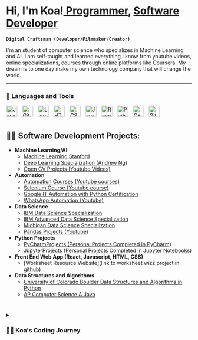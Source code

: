 # Hi, I'm Koa!<a href="https://github.com/MalamaPono"> Programmer</a>, <a href="Linked in link">Software Developer</a>

**`Digital Craftsman (Developer/Filmmaker/Creator)`**

I'm an student of computer science who specializes in Machine Learning and AI. I am self-taught and learned everything I know from youtube videos, online specializations, courses through online platforms like Coursera. My dream is to one day make my own technology company that will change the world. 

---

### 🧰 Languages and Tools

<img align="left" alt="Java" width="30px" style="padding-right:10px;" src="https://cdn.jsdelivr.net/gh/devicons/devicon/icons/java/java-original.svg"/>
<img align="left" alt="Git" width="30px" style="padding-right:10px;" src="https://cdn.jsdelivr.net/gh/devicons/devicon/icons/git/git-original.svg" />
<img align="left" alt="Linux" width="30px" style="padding-right:10px;" src="https://cdn.jsdelivr.net/gh/devicons/devicon/icons/linux/linux-original.svg" />
<img align="left" alt="HTML" width="30px" style="padding-right:10px;" src="https://cdn.jsdelivr.net/gh/devicons/devicon/icons/html5/html5-plain.svg" />
<img align="left" alt="CSS" width="30px" style="padding-right:10px;" src="https://cdn.jsdelivr.net/gh/devicons/devicon/icons/css3/css3-plain.svg" />
<img align="left" alt="JavaScript" width="30px" style="padding-right:10px;" src="https://cdn.jsdelivr.net/gh/devicons/devicon/icons/javascript/javascript-plain.svg" />
<img align="left" alt="React" width="30px" style="padding-right:10px;" src="https://cdn.jsdelivr.net/gh/devicons/devicon/icons/react/react-original.svg" />

<img align="left" alt="Python" width="30px" style="padding-right:10px;" src="https://cdn.jsdelivr.net/gh/devicons/devicon/icons/python/python-plain.svg" />
<img align="left" alt="C++" width="30px" style="padding-right:10px;" src="https://cdn.jsdelivr.net/gh/devicons/devicon/icons/cplusplus/cplusplus-line.svg" />
<img align="left" alt="GitHub" width="30px" style="padding-right:10px;" src="https://cdn.jsdelivr.net/gh/devicons/devicon/icons/github/github-original.svg" />

# 

<br>

<h2>👨‍💻 Software Development Projects:</h2>
  
- <b>Machine Learning/AI</b>
  - [Machine Learning Stanford](https://github.com/MalamaPono/Machine-Learning-Standford)
  - [Deep Learning Specialization (Andrew Ng)](https://github.com/MalamaPono/Deep-Learning-Specialization-Andrew-Ng)
  - [Open CV Projects (Youtube Videos)](https://github.com/MalamaPono/Open-CV)
- <b>Automation</b>
  - [Automation Courses (Youtube courses)](https://github.com/MalamaPono/Automation-Courses)
  - [Selenium Course (Youtube course)](https://github.com/MalamaPono/SeleniumCourse)
  - [Google IT Automation with Python Certification](https://github.com/MalamaPono/Google-IT-Automation)
  - [WhatsApp Automation (Youtube)](https://github.com/MalamaPono/WhatsApp-Automation)
- <b>Data Science</b>
  - [IBM Data Science Specialization](https://github.com/MalamaPono/IBM-Data-Science-Specialization)
  - [IBM Advanced Data Science Specialization](https://github.com/MalamaPono/IBM-Advanced-Data-Science-Specialization)
  - [Michigan Data Science Specialization](https://github.com/MalamaPono/Michigan-Data-Science-Specialization)
  - [Pandas Projects (Youtube)](https://github.com/MalamaPono/Pandas-Projecs)
- <b>Python Projects</b>
  - [PyCharmProjects (Personal Projects Completed in PyCharm)](https://github.com/MalamaPono/PyCharmProjects)
  - [JupyterProjects (Personal Projects Completed in Jupyter Notebooks)](https://github.com/MalamaPono/Jupyter-Projects)
- <b>Front End Web App (React, Javascript, HTML, CSS)</b>
  - [Worksheet Resource Website](link to worksheet wizz project in github)
- <b>Data Structures and Algorithms</b>
  - [University of Colorado Boulder Data Structures and Algorithms in Python](https://github.com/MalamaPono/Data-Structures-and-Algorithms-Specialization-University-of-Colorado)
  - [AP Computer Science A Java](https://github.com/MalamaPono/AP-CSA)

#

<details>
 <summary><h3>👨‍💻 Koa's Coding Journey</h3></summary>
   I started my coding journey as a naive computer science student with a passion to learn everything I could about this programming world. I took the AP Computer Science A course which wasn't even a class offered at my shcool during my sophmore year. I struggled to learn this class on my own as I was introduced to the various online learning sources like Youtube and Coursera. I eventually became more and more confident at self-studying and scored a 5 on the AP exam. Ever since then, my journey in the computer science world has taken off. I began learning everything about Data Science and Machine Learning in Python. I have taken countless Specializations on Coursera and have completed numerous personal projects to showcase my skills. My dream is to use my technical experience to eventually found a technology company that will change the world forever.

[website]: link
[linkedin]: link
[twitter]: https://twitter.com/joshmadakor
[youtube]: https://www.youtube.com/c/joshmadakor
[instagram]: https://www.instagram.com/joshmadakor/

add other social media here
